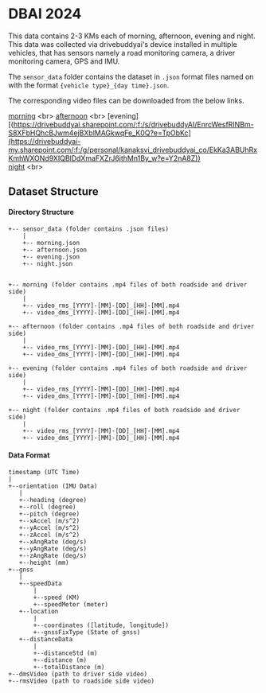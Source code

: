# DBAI 2024

This data contains 2-3 KMs each of morning, afternoon, evening and night. This data was collected via drivebuddyai's device installed in multiple vehicles, that has sensors namely a road monitoring camera, a driver monitoring camera, GPS and IMU. 

The `sensor_data` folder contains the dataset in `.json` format files named on with the format `{vehicle type}_{day time}.json`. 

The corresponding video files can be downloaded from the below links.

[morning]([https://drivebuddyai.sharepoint.com/:f:/s/drivebuddyAI/EiYe9ZZGw1RHtmz3C1ST4c4Bw4--6_NbREMnwtKjEeZY7A?e=D6zZta](https://drivebuddyai-my.sharepoint.com/:f:/g/personal/kanaksvi_drivebuddyai_co/EpNZDD6pFrJDrxxFE93gYIgBUzDrOsE2LsODad-38hiMPA?e=AqIbFY)) <br>
[afternoon]([https://drivebuddyai.sharepoint.com/:f:/s/drivebuddyAI/EsgstvH98shBmWxy4b-hmlQBcpTTWxRKwmAvEvILy3yOfg?e=bgrhpE](https://drivebuddyai-my.sharepoint.com/:f:/g/personal/kanaksvi_drivebuddyai_co/EnBv6RP6axxDlr7e43qqVYYBG8_FObE-DiKL2FSRTthJOA?e=BkaLHH)) <br>
[evening][(https://drivebuddyai.sharepoint.com/:f:/s/drivebuddyAI/EnrcWesfRINBm-S8XFbHQhcBJwm4ejBXblMAGkwqFe_K0Q?e=TpObKc](https://drivebuddyai-my.sharepoint.com/:f:/g/personal/kanaksvi_drivebuddyai_co/EkKa3ABUhRxKmhWXONd9XIQBlDdXmaFXZrJ6jthMn1By_w?e=Y2nA8Z)) <br>
[night]([https://drivebuddyai.sharepoint.com/:f:/s/drivebuddyAI/EiQWYtvJthNFuvANCtE67fEBhkBITL1Kgo5llsb69dRINQ?e=xbMLv0](https://drivebuddyai-my.sharepoint.com/:f:/g/personal/kanaksvi_drivebuddyai_co/Ei1lAHVo5nZGhEXaqk9jvPUBkLFhM5bd_8wUt9whNA5Y7g?e=xJfo4o)) <br>


## Dataset Structure

#### Directory Structure
```
+-- sensor_data (folder contains .json files) 
    | 
    +-- morning.json 
    +-- afternoon.json 
    +-- evening.json 
    +-- night.json 

 
+-- morning (folder contains .mp4 files of both roadside and driver side)  
    | 
    +-- video_rms_[YYYY]-[MM]-[DD]_[HH]-[MM].mp4 
    +-- video_dms_[YYYY]-[MM]-[DD]_[HH]-[MM].mp4 

+-- afternoon (folder contains .mp4 files of both roadside and driver side)  
    | 
    +-- video_rms_[YYYY]-[MM]-[DD]_[HH]-[MM].mp4 
    +-- video_dms_[YYYY]-[MM]-[DD]_[HH]-[MM].mp4 

+-- evening (folder contains .mp4 files of both roadside and driver side)  
    | 
    +-- video_rms_[YYYY]-[MM]-[DD]_[HH]-[MM].mp4 
    +-- video_dms_[YYYY]-[MM]-[DD]_[HH]-[MM].mp4 

+-- night (folder contains .mp4 files of both roadside and driver side)  
    | 
    +-- video_rms_[YYYY]-[MM]-[DD]_[HH]-[MM].mp4 
    +-- video_dms_[YYYY]-[MM]-[DD]_[HH]-[MM].mp4 

```

#### Data Format
```
timestamp (UTC Time) 
| 
+--orientation (IMU Data) 
   | 
   +--heading (degree) 
   +--roll (degree) 
   +--pitch (degree) 
   +--xAccel (m/s^2) 
   +--yAccel (m/s^2) 
   +--zAccel (m/s^2) 
   +--xAngRate (deg/s) 
   +--yAngRate (deg/s) 
   +--zAngRate (deg/s) 
   +--height (mm) 
+--gnss 
   | 
   +--speedData 
       | 
       +--speed (KM) 
       +--speedMeter (meter) 
   +--location 
       | 
       +--coordinates ([latitude, longitude]) 
       +--gnssFixType (State of gnss) 
   +--distanceData 
       | 
       +--distanceStd (m) 
       +--distance (m) 
       +--totalDistance (m) 
+--dmsVideo (path to driver side video) 
+--rmsVideo (path to roadside side video) 

```
